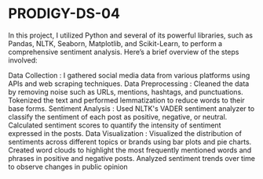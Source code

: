 # PRODIGY-DS-04
In this project, I utilized Python and several of its powerful libraries, such as Pandas, NLTK, Seaborn, Matplotlib, and Scikit-Learn, to perform a comprehensive sentiment analysis. Here’s a brief overview of the steps involved:

Data Collection :
I gathered social media data from various platforms using APIs and web scraping techniques.
Data Preprocessing :
Cleaned the data by removing noise such as URLs, mentions, hashtags, and punctuations.
Tokenized the text and performed lemmatization to reduce words to their base forms.
Sentiment Analysis :
Used NLTK's VADER sentiment analyzer to classify the sentiment of each post as positive, negative, or neutral.
Calculated sentiment scores to quantify the intensity of sentiment expressed in the posts.
Data Visualization :
Visualized the distribution of sentiments across different topics or brands using bar plots and pie charts.
Created word clouds to highlight the most frequently mentioned words and phrases in positive and negative posts.
Analyzed sentiment trends over time to observe changes in public opinion

